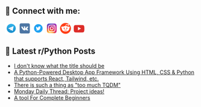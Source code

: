 ## 🔎 Connect with me:
[<img src="https://github.com/bullbesh/bullbesh/blob/main/images/Telegram.png" width="32" height="32" />](https://t.me/bullbesh)
[<img src="https://github.com/bullbesh/bullbesh/blob/main/images/VK.png" width="32" height="32" />](https://vk.com/bullbesh)
[<img src="https://github.com/bullbesh/bullbesh/blob/main/images/Twitter.png" width="32" height="32" />](https://twitter.com/bullbesh1)
[<img src="https://github.com/bullbesh/bullbesh/blob/main/images/Instagram.png" width="32" height="32" />](https://www.instagram.com/bullbesh)
[<img src="https://github.com/bullbesh/bullbesh/blob/main/images/Reddit.png" width="32" height="32" />](https://www.reddit.com/user/bullbesh)
[<img src="https://github.com/bullbesh/bullbesh/blob/main/images/YouTube.png" width="32" height="32" />](https://www.youtube.com/channel/UCtfjRs6uzgq5mfm8S06WTcg)

## 📕 Latest r/Python Posts
<!-- BLOG-POST-LIST:START -->
- [I don&#39;t know what the title should be](https://www.reddit.com/r/Python/comments/1ltm794/i_dont_know_what_the_title_should_be/)
- [A Python-Powered Desktop App Framework Using HTML, CSS &amp; Python that supports React, Tailwind, etc.](https://www.reddit.com/r/Python/comments/1ltktz1/a_pythonpowered_desktop_app_framework_using_html/)
- [There is such a thing as &quot;too much TQDM&quot;](https://www.reddit.com/r/Python/comments/1lthva4/there_is_such_a_thing_as_too_much_tqdm/)
- [Monday Daily Thread: Project ideas!](https://www.reddit.com/r/Python/comments/1ltfxpq/monday_daily_thread_project_ideas/)
- [A tool For Complete Beginners](https://www.reddit.com/r/Python/comments/1ltfwxf/a_tool_for_complete_beginners/)
<!-- BLOG-POST-LIST:END -->

